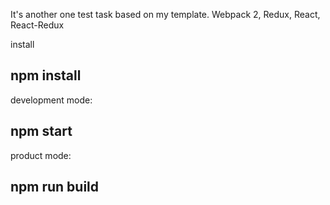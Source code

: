 It's another one test task based on my template. Webpack 2, Redux, React, React-Redux

install
## npm install

development mode:
## npm start

product mode:
## npm run build